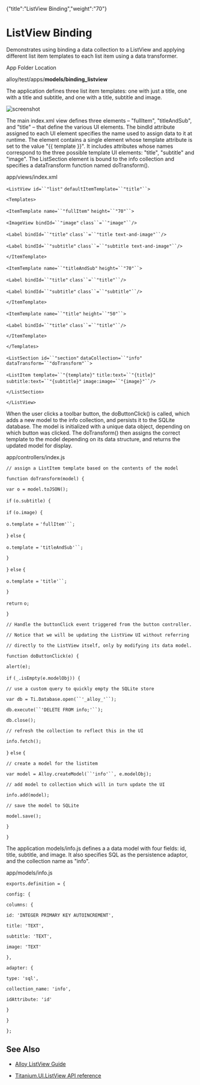{"title":"ListView Binding","weight":"70"} 

# ListView Binding

Demonstrates using binding a data collection to a ListView and applying different list item templates to each list item using a data transformer.

App Folder Location

alloy/test/apps/**models/binding\_listview**

The application defines three list item templates: one with just a title, one with a title and subtitle, and one with a title, subtitle and image.

![screenshot](/Images/appc/download/attachments/41845706/screenshot.png)

The main index.xml view defines three <ItemTemplate/> elements – "fullItem", "titleAndSub", and "title" – that define the various UI elements. The bindId attribute assigned to each UI element specifies the name used to assign data to it at runtime. The <ListSection/> element contains a single <ListItem/> element whose template attribute is set to the value "{{ template }}". It includes attributes whose names correspond to the three possible template UI elements: "title", "subtitle" and "image". The ListSection element is bound to the info collection and specifies a dataTransform function named doTransform().

app/views/index.xml

`<ListView id=``"list"` `defaultItemTemplate=``"title"``>`

`<Templates>`

`<ItemTemplate name=``"fullItem"` `height=``"70"``>`

`<ImageView bindId=``"image"`  `class``=``"image"``/>`

`<Label bindId=``"title"`  `class``=``"title text-and-image"``/>`

`<Label bindId=``"subtitle"`  `class``=``"subtitle text-and-image"``/>`

`</ItemTemplate>`

`<ItemTemplate name=``"titleAndSub"` `height=``"70"``>`

`<Label bindId=``"title"`  `class``=``"title"``/>`

`<Label bindId=``"subtitle"`  `class``=``"subtitle"``/>`

`</ItemTemplate>`

`<ItemTemplate name=``"title"` `height=``"50"``>`

`<Label bindId=``"title"`  `class``=``"title"``/>`

`</ItemTemplate>`

`</Templates>`

`<ListSection id=``"section"` `dataCollection=``"info"` `dataTransform=``"doTransform"``>`

`<ListItem template=``"{template}"` `title:text=``"{title}"` `subtitle:text=``"{subtitle}"` `image:image=``"{image}"``/>`

`</ListSection>`

`</ListView>`

When the user clicks a toolbar button, the doButtonClick() is called, which adds a new model to the info collection, and persists it to the SQLite database. The model is initialized with a unique data object, depending on which button was clicked. The doTransform() then assigns the correct template to the model depending on its data structure, and returns the updated model for display.

app/controllers/index.js

`// assign a ListItem template based on the contents of the model`

`function doTransform(model) {`

`var o = model.toJSON();`

`if` `(o.subtitle) {`

`if` `(o.image) {`

`o.template =` `'fullItem'``;`

`}` `else` `{`

`o.template =` `'titleAndSub'``;`

`}`

`}` `else` `{`

`o.template =` `'title'``;`

`}`

`return` `o;`

`}`

`// Handle the buttonClick event triggered from the button controller.`

`// Notice that we will be updating the ListView UI without referring`

`// directly to the ListView itself, only by modifying its data model.`

`function doButtonClick(e) {`

`alert(e);`

`if` `(_.isEmpty(e.modelObj)) {`

`// use a custom query to quickly empty the SQLite store`

`var db = Ti.Database.open(``'_alloy_'``);`

`db.execute(``'DELETE FROM info;'``);`

`db.close();`

`// refresh the collection to reflect this in the UI`

`info.fetch();`

`}` `else` `{`

`// create a model for the listitem`

`var model = Alloy.createModel(``'info'``, e.modelObj);`

`// add model to collection which will in turn update the UI`

`info.add(model);`

`// save the model to SQLite`

`model.save();`

`}`

`}`

The application models/info.js defines a a data model with four fields: id, title, subtitle, and image. It also specifies SQL as the persistence adaptor, and the collection name as "info".

app/models/info.js

`exports.definition = {`

`config: {`

`columns: {`

`id: 'INTEGER PRIMARY KEY AUTOINCREMENT',`

`title: 'TEXT',`

`subtitle: 'TEXT',`

`image: 'TEXT'`

`},`

`adapter: {`

`type: 'sql',`

`collection_name: 'info',`

`idAttribute: 'id'`

`}`

`}`

`};`

## See Also

*   [Alloy ListView Guide](#undefined)
    
*   [Titanium.UI.ListView API reference](https://docs.appcelerator.com/platform/latest/#!/api/Titanium.UI.ListView)